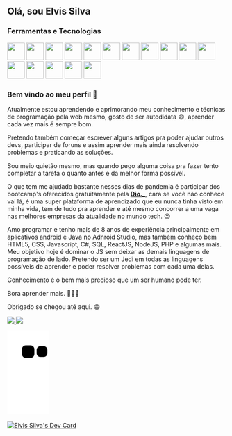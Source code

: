 ## Olá, sou Elvis Silva

### Ferramentas e Tecnologias

<div >
<a href="https://www.kernel.org/doc/html/latest/" target="_blank"><img src="https://cdn.jsdelivr.net/gh/devicons/devicon/icons/linux/linux-original.svg" width="40" height="40"/></a>
<a href="https://www.android.com/" target="_blank"><img src="https://cdn.jsdelivr.net/gh/devicons/devicon/icons/android/android-original.svg" width="40" height="40"/></a>
<a href="https://git-scm.com/" target="_blank"><img src="https://cdn.jsdelivr.net/gh/devicons/devicon/icons/git/git-original.svg" width="40" height="40"/></a>
<a href="https://github.com" target="_blank"><img src="https://cdn.jsdelivr.net/gh/devicons/devicon/icons/github/github-original.svg" width="40" height="40"/></a>
<a href="https://www.java.com/" target="_blank"><img src="https://cdn.jsdelivr.net/gh/devicons/devicon/icons/java/java-original.svg" width="40" height="40"/></a>
<a href="https://getbootstrap.com/" target="_blank"><img src="https://cdn.jsdelivr.net/gh/devicons/devicon/icons/bootstrap/bootstrap-original.svg" width="40" height="40"/></a>
<a href="https://docs.microsoft.com/pt-br/dotnet/csharp/tour-of-csharp/" target="_blank"><img src="https://cdn.jsdelivr.net/gh/devicons/devicon/icons/csharp/csharp-plain.svg" width="40" height="40"/></a>
<a href="https://html.spec.whatwg.org/multipage/" target="_blank"><img src="https://cdn.jsdelivr.net/gh/devicons/devicon/icons/html5/html5-original.svg" width="40" height="40"/></a>
<a href="https://www.w3.org/TR/css3-roadmap/" target="_blank"><img src="https://cdn.jsdelivr.net/gh/devicons/devicon/icons/css3/css3-original.svg" width="40" height="40"/></a>
<a href="https://www.javascript.com/" target="_blank"><img src="https://cdn.jsdelivr.net/gh/devicons/devicon/icons/javascript/javascript-original.svg" width="40" height="40"/></a>
<a href="https://jquery.com/" target="_blank"><img src="https://cdn.jsdelivr.net/gh/devicons/devicon/icons/jquery/jquery-original.svg" width="40" height="40"/></a>
<a href="https://www.typescriptlang.org/" target="_blank"><img src="https://cdn.jsdelivr.net/gh/devicons/devicon/icons/typescript/typescript-original.svg" width="40" height="40"/></a>
<a href="https://www.php.net/" target="_blank"><img src="https://cdn.jsdelivr.net/gh/devicons/devicon/icons/php/php-plain.svg" width="40" height="40"/></a>
<a href="https://nextjs.org/" target="_blank"><img src="https://cdn.jsdelivr.net/gh/devicons/devicon/icons/nextjs/nextjs-original.svg" width="40" height="40"/></a>
<a href="https://code.visualstudio.com/" target="_blank"><img src="https://cdn.jsdelivr.net/gh/devicons/devicon/icons/vscode/vscode-original.svg" width="40" height="40"/></a>
<a href="https://wordpress.com/" target="_blank"><img src="https://cdn.jsdelivr.net/gh/devicons/devicon/icons/wordpress/wordpress-plain.svg" width="40" height="40"/></a>
</div>

### Bem vindo ao meu perfil 👋

Atualmente estou aprendendo e aprimorando meu conhecimento e técnicas de programação pela web mesmo, gosto de ser autodidata 😄, aprender cada vez mais é sempre bom.

Pretendo também começar escrever alguns artigos pra poder ajudar outros devs, participar de foruns e assim aprender mais ainda resolvendo problemas e praticando as soluções.

Sou meio quietão mesmo, mas quando pego alguma coisa pra fazer tento completar a tarefa o quanto antes e da melhor forma possível.

O que tem me ajudado bastante nesses dias de pandemia é participar dos bootcamp's oferecidos gratuitamente pela <a href="https://www.dio.me/"><b>Dio._</b></a>, cara se você não conhece vai lá, é uma super plataforma de aprendizado que eu nunca tinha visto em minha vida, tem de tudo pra aprender e até mesmo concorrer a uma vaga nas melhores empresas da atualidade no mundo tech. 😉

Amo programar e tenho mais de 8 anos de experiência principalmente em aplicativos android e Java no Adnroid Studio, mas também conheço bem HTML5, CSS, Javascript, C#, SQL, ReactJS, NodeJS, PHP e algumas mais. Meu objetivo hoje é dominar o JS sem deixar as demais linguagens de programação de lado. Pretendo ser um Jedi em todas as linguagens possíveis de aprender e poder resolver problemas com cada uma delas.

Conhecimento é o bem mais precioso que um ser humano pode ter.

Bora aprender mais. 🚀🚀🚀

Obrigado se chegou até aqui. 😄

<div>
<a href="https://github.com/elvis-silva">
<img height="180em" src="https://github-readme-stats.vercel.app/api/top-langs/?username=elvis-silva&layout=compact&langs_count=7&theme=dracula"/>
<img height="180em" src="https://github-readme-stats.vercel.app/api?username=elvis-silva&show_icons=true&theme=dracula&include_all_commits=true&count_private=true"/></a>
</div>
  
![Snake animation](https://github.com/elvis-silva/elvis-silva/blob/output/github-contribution-grid-snake.svg)

<div>
<a href="https://app.daily.dev/elvissilva" target="_blank"><img height="350em" src="https://api.daily.dev/devcards/f3901acdcf98471e88c2dbe730c4ee60.png?r=k3e" alt="Elvis Silva's Dev Card"/></a>
</div>
  
<!--
**elvis-silva/elvis-silva** is a ✨ _special_ ✨ repository because its `README.md` (this file) appears on your GitHub profile.

Here are some ideas to get you started:

- 🔭 I’m currently working on ...
- 🌱 I’m currently learning ...
- 👯 I’m looking to collaborate on ...
- 🤔 I’m looking for help with ...
- 💬 Ask me about ...
- 📫 How to reach me: ...
- 😄 Pronouns: ...
- ⚡ Fun fact: ...
-->
